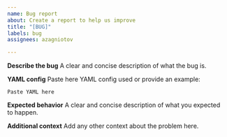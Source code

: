 ```yaml
---
name: Bug report
about: Create a report to help us improve
title: "[BUG]"
labels: bug
assignees: azagniotov

---
```


**Describe the bug**
A clear and concise description of what the bug is.


**YAML config**
Paste here YAML config used or provide an example:
```
Paste YAML here
```

**Expected behavior**
A clear and concise description of what you expected to happen.


**Additional context**
Add any other context about the problem here.
